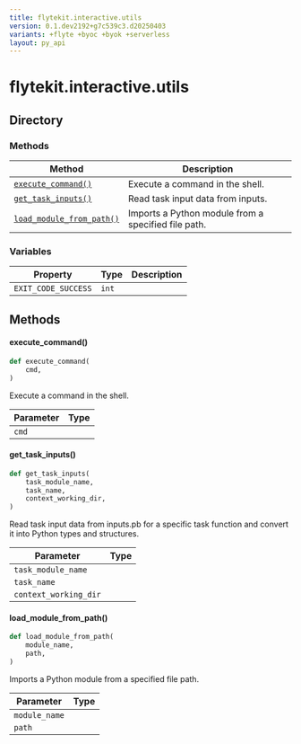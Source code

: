 ```yaml
---
title: flytekit.interactive.utils
version: 0.1.dev2192+g7c539c3.d20250403
variants: +flyte +byoc +byok +serverless
layout: py_api
---
```


# flytekit.interactive.utils

## Directory

### Methods

| Method | Description |
|-|-|
| [`execute_command()`](#execute_command) | Execute a command in the shell. |
| [`get_task_inputs()`](#get_task_inputs) | Read task input data from inputs. |
| [`load_module_from_path()`](#load_module_from_path) | Imports a Python module from a specified file path. |


### Variables

| Property | Type | Description |
|-|-|-|
| `EXIT_CODE_SUCCESS` | `int` |  |

## Methods

#### execute_command()

```python
def execute_command(
    cmd,
)
```
Execute a command in the shell.


| Parameter | Type |
|-|-|
| `cmd` |  |

#### get_task_inputs()

```python
def get_task_inputs(
    task_module_name,
    task_name,
    context_working_dir,
)
```
Read task input data from inputs.pb for a specific task function and convert it into Python types and structures.



| Parameter | Type |
|-|-|
| `task_module_name` |  |
| `task_name` |  |
| `context_working_dir` |  |

#### load_module_from_path()

```python
def load_module_from_path(
    module_name,
    path,
)
```
Imports a Python module from a specified file path.



| Parameter | Type |
|-|-|
| `module_name` |  |
| `path` |  |

